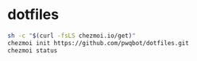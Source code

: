 # dotfiles

``` bash
sh -c "$(curl -fsLS chezmoi.io/get)"
chezmoi init https://github.com/pwqbot/dotfiles.git
chezmoi status
```
